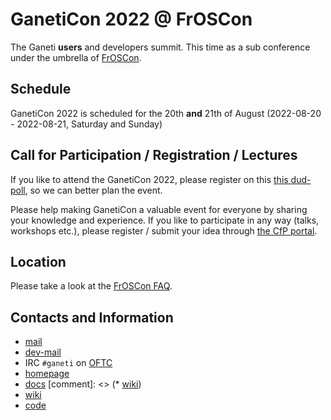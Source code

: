 # GanetiCon 2022 @ FrOSCon
The Ganeti **users** and developers summit. This time as a sub conference under the umbrella of [FrOSCon](https://www.froscon.org/).

## Schedule
GanetiCon 2022 is scheduled for the 20th **and** 21th of August (2022-08-20 - 2022-08-21, Saturday and Sunday)

## Call for Participation / Registration / Lectures
If you like to attend the GanetiCon 2022, please register on this [this dud-poll](https://dud-poll.inf.tu-dresden.de/ganeticon/), so we can better plan the event.

Please help making GanetiCon a valuable event for everyone by sharing your knowledge and experience. If you like to participate in any way (talks, workshops etc.), please register / submit your idea through [the CfP portal](https://frab.froscon.org/ganeticon2022/cfp).

## Location
Please take a look at the [FrOSCon FAQ](https://www.froscon.org/en/faq/).

## Contacts and Information
* [mail](https://groups.google.com/forum/\#!forum/ganeti)
* [dev-mail](https://groups.google.com/forum/\#!forum/ganeti-devel)
* IRC `#ganeti` on [OFTC](https://www.oftc.net/)
* [homepage](https://ganeti.org/)
* [docs](https://docs.ganeti.org)
[comment]: <> (* [wiki](https://ganeti.googlesource.com/wiki/+/master))
* [wiki](https://github.com/ganeti/ganeti/wiki)
* [code](https://github.com/ganeti/ganeti)

